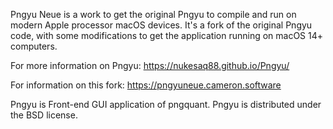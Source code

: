 Pngyu Neue is a work to get the original Pngyu to compile and run on modern Apple processor macOS devices. It's a fork of the original Pngyu code, with some modifications to get the application running on macOS 14+ computers.

For more information on Pngyu: https://nukesaq88.github.io/Pngyu/

For information on this fork: https://pngyuneue.cameron.software

Pngyu is Front-end GUI application of pngquant.
Pngyu is distributed under the BSD license. 
